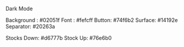 Dark Mode

Background : #02051f
Font : #fefcff
Button: #74f6b2
Surface: #14192e
Separator: #20263a

Stocks Down: #d6777b
Stock Up: #76e6b0
